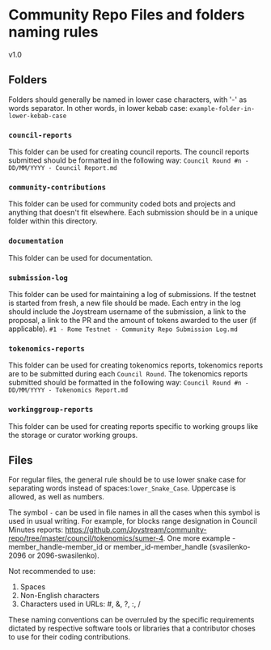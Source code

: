 # Community Repo Files and folders naming rules

v1.0

## Folders

Folders should generally be named in lower case characters, with '-' as words separator. In other words, in lower kebab case: `example-folder-in-lower-kebab-case`

### `council-reports`
This folder can be used for creating council reports. The council reports submitted should be formatted in the following way:
`Council Round #n - DD/MM/YYYY - Council Report.md`
### `community-contributions`
This folder can be used for community coded bots and projects and anything that doesn't fit elsewhere. Each submission should be in a unique folder within this directory.
### `documentation`
This folder can be used for documentation.
### `submission-log`
This folder can be used for maintaining a log of submissions. If the testnet is started from fresh, a new file should be made.
Each entry in the log should include the Joystream username of the submission, a link to the proposal, a link to the PR and the amount of tokens awarded to the user (if applicable).
`#1 - Rome Testnet - Community Repo Submission Log.md`
### `tokenomics-reports`
This folder can be used for creating tokenomics reports, tokenomics reports are to be submitted during each `Council Round`. The tokenomics reports submitted should be formatted in the following way:
`Council Round #n - DD/MM/YYYY - Tokenomics Report.md`
### `workinggroup-reports`
This folder can be used for creating reports specific to working groups like the storage or curator working groups.

## Files

For regular files, the general rule should be to use lower snake case for separating words instead of spaces:`lower_Snake_Case`. Uppercase is allowed, as well as numbers.

The symbol `-` can be used in file names in all the cases when this symbol is used in usual writing. For example, for blocks range designation in Council Minutes reports: https://github.com/Joystream/community-repo/tree/master/council/tokenomics/sumer-4. One more example - member_handle-member_id or member_id-member_handle (svasilenko-2096 or 2096-swasilenko).

Not recommended to use:
1. Spaces
2. Non-English characters
3. Characters used in URLs: #, &, ?, :, /


These naming conventions can be overruled by the specific requirements dictated by respective software tools or libraries that a contributor choses to use for their coding contributions.
